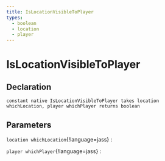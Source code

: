 ```yaml
---
title: IsLocationVisibleToPlayer
types:
  - boolean
  - location
  - player
---
```


# IsLocationVisibleToPlayer

## Declaration

```jass
constant native IsLocationVisibleToPlayer takes location whichLocation, player whichPlayer returns boolean
```

## Parameters
`location whichLocation`{!language=jass}
: 

`player whichPlayer`{!language=jass}
: 
